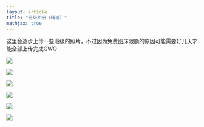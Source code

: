 ```yaml
---
layout: article
title: "班级相册（精选）"
mathjax: true
---
```


这里会逐步上传一些班级的照片，不过因为免费图床限额的原因可能需要好几天才能全部上传完成QWQ

![](https://s3.bmp.ovh/imgs/2022/07/31/d8ba38c1909fef3e.jpg)

![](https://s3.bmp.ovh/imgs/2022/07/31/8a59f8189fa37b05.jpg)

![](https://s3.bmp.ovh/imgs/2022/07/31/d257673a198790d7.jpg)

![](https://s3.bmp.ovh/imgs/2022/07/31/6472195c83dcf012.jpg)

![](https://s3.bmp.ovh/imgs/2022/07/31/4efe40ba7597dac0.jpg)

![](https://s3.bmp.ovh/imgs/2022/07/31/4285357c2d1c9c90.jpg)

